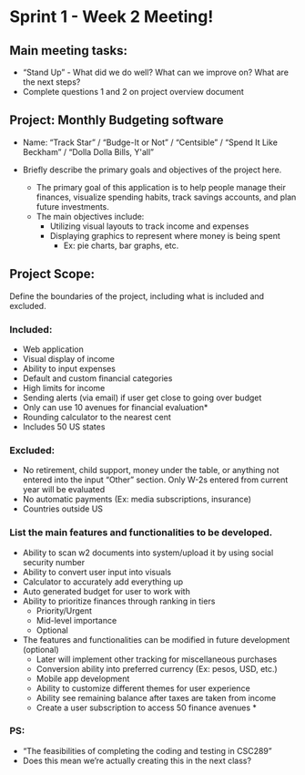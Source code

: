 # Sprint 1 - Week 2 Meeting! 

## Main meeting tasks: 
- “Stand Up” - What did we do well? What can we improve on? What are the next steps? 
- Complete questions 1 and 2 on project overview document  

## Project: Monthly Budgeting software 
- Name: “Track Star” / “Budge-It or Not” / “Centsible” / “Spend It Like Beckham” / “Dolla Dolla Bills, Y'all” 
- Briefly describe the primary goals and objectives of the project here. 

    - The primary goal of this application is to help people manage their finances, visualize spending habits, track savings accounts, and plan future investments.  
    - The main objectives include: 
        - Utilizing visual layouts to track income and expenses 
        - Displaying graphics to represent where money is being spent 
            - Ex: pie charts, bar graphs, etc. 

  

  

 

## Project Scope:  
Define the boundaries of the project, including what is included and excluded. 
### Included: 
- Web application  
- Visual display of income 
- Ability to input expenses 
- Default and custom financial categories 
- High limits for income  
- Sending alerts (via email) if user get close to going over budget 
- Only can use 10 avenues for financial evaluation* 
- Rounding calculator to the nearest cent 
- Includes 50 US states 

### Excluded: 
- No retirement, child support, money under the table, or anything not entered into the input “Other” section. Only W-2s entered from current year will be evaluated  
- No automatic payments (Ex: media subscriptions, insurance) 
- Countries outside US 

### List the main features and functionalities to be developed. 
- Ability to scan w2 documents into system/upload it by using social security number 
- Ability to convert user input into visuals 
- Calculator to accurately add everything up 
- Auto generated budget for user to work with 
- Ability to prioritize finances through ranking in tiers 
    - Priority/Urgent 
    - Mid-level importance 
    - Optional 
- The features and functionalities can be modified in future development (optional) 
    - Later will implement other tracking for miscellaneous purchases  
    - Conversion ability into preferred currency (Ex: pesos, USD, etc.) 
    - Mobile app development 
    - Ability to customize different themes for user experience 
    - Ability see remaining balance after taxes are taken from income 
    - Create a user subscription to access 50 finance avenues * 

### PS: 
- “The feasibilities of completing the coding and testing in CSC289” 
- Does this mean we’re actually creating this in the next class? 
     